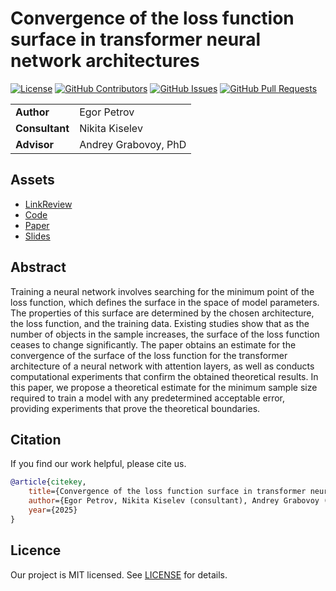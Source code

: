 # Convergence of the loss function surface in transformer neural network architectures

<!-- Change `modernTalker/2025-Project-182` to `intsystems/your-repository`-->
[![License](https://badgen.net/github/license/modernTalker/2025-Project-182?color=green)](https://github.com/modernTalker/2025-Project-182/blob/main/LICENSE)
[![GitHub Contributors](https://img.shields.io/github/contributors/modernTalker/2025-Project-182)](https://github.com/modernTalker/2025-Project-182/graphs/contributors)
[![GitHub Issues](https://img.shields.io/github/issues-closed/modernTalker/2025-Project-182.svg?color=0088ff)](https://github.com/modernTalker/2025-Project-182/issues)
[![GitHub Pull Requests](https://img.shields.io/github/issues-pr-closed/modernTalker/2025-Project-182.svg?color=7f29d6)](https://github.com/modernTalker/2025-Project-182/pulls)

<table>
    <tr>
        <td align="left"> <b> Author </b> </td>
        <td> Egor Petrov </td>
    </tr>
    <tr>
        <td align="left"> <b> Consultant </b> </td>
        <td> Nikita Kiselev </td>
    </tr>
    <tr>
        <td align="left"> <b> Advisor </b> </td>
        <td> Andrey Grabovoy, PhD </td>
    </tr>
</table>

## Assets

- [LinkReview](LINKREVIEW.md)
- [Code](code)
- [Paper](paper)
- [Slides](slides)

## Abstract

Training a neural network involves searching for the minimum point of the loss function, which defines the surface in the space of model parameters. 
    The properties of this surface are determined by the chosen architecture, the loss function, and the training data. 
    Existing studies show that as the number of objects in the sample increases, the surface of the loss function ceases to change significantly. 
    The paper obtains an estimate for the convergence of the surface of the loss function for the transformer architecture of a neural network with attention layers, as well as conducts computational experiments that confirm the obtained theoretical results. 
    In this paper, we propose a theoretical estimate for the minimum sample size required to train a model with any predetermined acceptable error, providing experiments that prove the theoretical boundaries.

## Citation

If you find our work helpful, please cite us.
```BibTeX
@article{citekey,
    title={Convergence of the loss function surface in transformer neural network architectures},
    author={Egor Petrov, Nikita Kiselev (consultant), Andrey Grabovoy (advisor)},
    year={2025}
}
```

## Licence

Our project is MIT licensed. See [LICENSE](LICENSE) for details.
